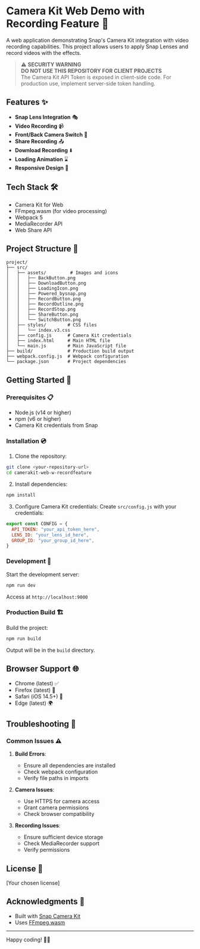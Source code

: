 # Camera Kit Web Demo with Recording Feature 🎥

A web application demonstrating Snap's Camera Kit integration with video recording capabilities. This project allows users to apply Snap Lenses and record videos with the effects.

> ⚠️ **SECURITY WARNING**  
> **DO NOT USE THIS REPOSITORY FOR CLIENT PROJECTS**  
> The Camera Kit API Token is exposed in client-side code. For production use, implement server-side token handling.

## Features ✨

- **Snap Lens Integration** 🎭
- **Video Recording** 📹
- **Front/Back Camera Switch** 🔄
- **Share Recording** 📤
- **Download Recording** ⬇️
- **Loading Animation** ⌛
- **Responsive Design** 📱

## Tech Stack 🛠️

- Camera Kit for Web
- FFmpeg.wasm (for video processing)
- Webpack 5
- MediaRecorder API
- Web Share API

## Project Structure 📁

```
project/
├── src/
│   ├── assets/         # Images and icons
│   │   ├── BackButton.png
│   │   ├── DownloadButton.png
│   │   ├── LoadingIcon.png
│   │   ├── Powered_bysnap.png
│   │   ├── RecordButton.png
│   │   ├── RecordOutline.png
│   │   ├── RecordStop.png
│   │   ├── ShareButton.png
│   │   └── SwitchButton.png
│   ├── styles/        # CSS files
│   │   └── index.v3.css
│   ├── config.js      # Camera Kit credentials
│   ├── index.html     # Main HTML file
│   └── main.js        # Main JavaScript file
├── build/             # Production build output
├── webpack.config.js  # Webpack configuration
└── package.json       # Project dependencies
```

## Getting Started 🚀

### Prerequisites 📋

- Node.js (v14 or higher)
- npm (v6 or higher)
- Camera Kit credentials from Snap

### Installation 💿

1. Clone the repository:

```bash
git clone <your-repository-url>
cd camerakit-web-w-recordfeature
```

2. Install dependencies:

```bash
npm install
```

3. Configure Camera Kit credentials:
   Create `src/config.js` with your credentials:

```javascript
export const CONFIG = {
  API_TOKEN: "your_api_token_here",
  LENS_ID: "your_lens_id_here",
  GROUP_ID: "your_group_id_here",
}
```

### Development 🔧

Start the development server:

```bash
npm run dev
```

Access at `http://localhost:9000`

### Production Build 🏗️

Build the project:

```bash
npm run build
```

Output will be in the `build` directory.

## Browser Support 🌐

- Chrome (latest) ✅
- Firefox (latest) 🦊
- Safari (iOS 14.5+) 📱
- Edge (latest) 🌍

## Troubleshooting 🔧

### Common Issues ⚠️

1. **Build Errors**:

   - Ensure all dependencies are installed
   - Check webpack configuration
   - Verify file paths in imports

2. **Camera Issues**:

   - Use HTTPS for camera access
   - Grant camera permissions
   - Check browser compatibility

3. **Recording Issues**:
   - Ensure sufficient device storage
   - Check MediaRecorder support
   - Verify permissions

## License 📄

[Your chosen license]

## Acknowledgments 👏

- Built with [Snap Camera Kit](https://kit.snapchat.com/camera-kit)
- Uses [FFmpeg.wasm](https://github.com/ffmpegwasm/ffmpeg.wasm)

---

Happy coding! 🎥✨
